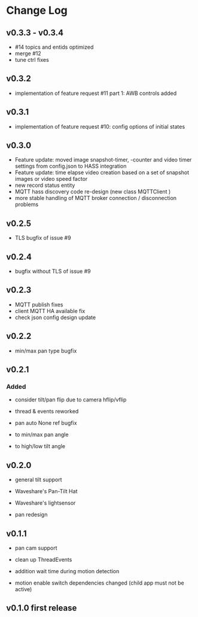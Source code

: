 # Change Log

## v0.3.3 - v0.3.4

* #14 topics and  entids optimized
* merge #12
* tune ctrl fixes

## v0.3.2

* implementation of feature request #11 part 1: AWB controls added

## v0.3.1

* implementation of feature request #10: config options of initial states

## v0.3.0

* Feature update: moved image snapshot-timer, -counter and
   video timer settings from config.json to HASS integration
* Feature update: time elapse video creation based on
   a set of snapshot images or video speed factor
* new record status entity
* MQTT hass discovery code re-design (new class MQTTClient )
* more stable handling of MQTT broker connection / disconnection problems

## v0.2.5

* TLS bugfix of issue #9

## v0.2.4

* bugfix without TLS of issue #9

## v0.2.3

* MQTT publish fixes
* client MQTT HA available fix
* check json config design update

## v0.2.2

* min/max pan type bugfix

## v0.2.1

### Added

* consider tilt/pan flip due to camera hflip/vflip

* thread & events reworked
* pan auto None ref bugfix
* to min/max pan angle
* to high/low tilt angle

## v0.2.0

* general tilt support
* Waveshare's Pan-Tilt Hat
* Waveshare's lightsensor

* pan redesign

## v0.1.1

* pan cam support

* clean up ThreadEvents
* addition wait time during motion detection
* motion enable switch dependencies changed (child app must not be active)

## v0.1.0 first release
